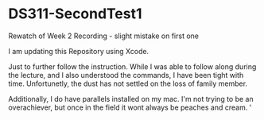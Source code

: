 # DS311-SecondTest1
Rewatch of Week 2 Recording - slight mistake on first one

I am updating this Repository using Xcode. 

Just to further follow the instruction. While I was able to follow along during the lecture, and I also understood the commands, I have been tight with time. Unfortunetly, the dust has not settled on the loss of family member. 

Additionally, I do have parallels installed on my mac. I'm not trying to be an overachiever, but once in the field it wont always be peaches and cream. '
